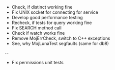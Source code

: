 * Check, if distinct working fine
* Fix UNIX socket for connecting for service
* Develop good performance testing
* Recheck, if tests for query working fine
* Fix SEARCH method call
* Check if watch works fine
* Remove MojErrCheck, switch to C++ exceptions
* See, why MojLunaTest segfaults (same for db8)

--
* Fix permissions unit tests

